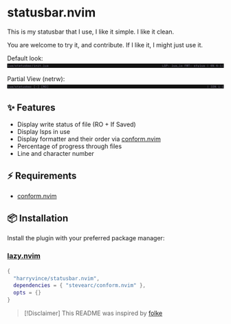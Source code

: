 # statusbar.nvim

This is my statusbar that I use, I like it simple. I like it clean.

You are welcome to try it, and contribute. If I like it, I might just use it.

Default look:
![Default Look](./docs/full.png)

Partial View (netrw):
![netrw example](./docs/netrw.png)

## ✨ Features

- Display write status of file (RO + If Saved)
- Display lsps in use
- Display formatter and their order via [conform.nvim](https://github.com/stevearc/conform.nvim)
- Percentage of progress through files
- Line and character number

## ⚡️ Requirements

- [conform.nvim](https://github.com/stevearc/conform.nvim)

## 📦 Installation

Install the plugin with your preferred package manager:

### [lazy.nvim](https://github.com/folke/lazy.nvim)

```lua
{
  "harryvince/statusbar.nvim",
  dependencies = { "stevearc/conform.nvim" },
  opts = {}
}
```

> [!Disclaimer]
> This README was inspired by [folke](https://github.com/folke)
